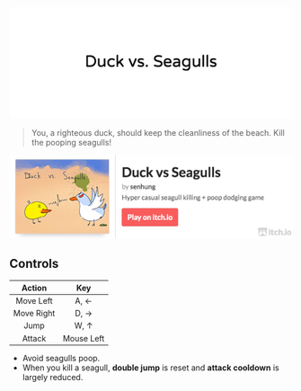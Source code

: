 <p align="center"><img src="./Assets/Docs/title.png" /></p>

> You, a righteous duck, should keep the cleanliness of the beach. Kill the pooping seagulls!

<p align="center">
    <a href="https://senhung.itch.io/duck-vs-seagulls">
        <img src="./Assets/Docs/itchio.png" />
    </a>
</p>

## Controls

|   Action   |    Key     |
| :--------: | :--------: |
| Move Left  |    A, ←    |
| Move Right |    D, →    |
|    Jump    |    W, ↑    |
|   Attack   | Mouse Left |

- Avoid seagulls poop.
- When you kill a seagull, **double jump** is reset and **attack cooldown** is largely reduced.
